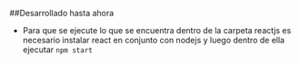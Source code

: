 ##Desarrollado hasta ahora
- Para que se ejecute lo que se encuentra dentro de la carpeta reactjs es necesario instalar react en conjunto con
  nodejs y luego dentro de ella ejecutar
  ```npm start ```

